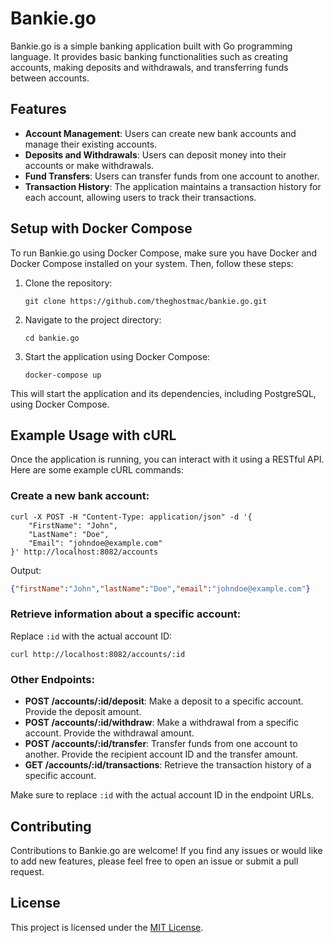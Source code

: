 # Bankie.go

Bankie.go is a simple banking application built with Go programming language. It provides basic banking functionalities such as creating accounts, making deposits and withdrawals, and transferring funds between accounts.

## Features

- **Account Management**: Users can create new bank accounts and manage their existing accounts.
- **Deposits and Withdrawals**: Users can deposit money into their accounts or make withdrawals.
- **Fund Transfers**: Users can transfer funds from one account to another.
- **Transaction History**: The application maintains a transaction history for each account, allowing users to track their transactions.

## Setup with Docker Compose

To run Bankie.go using Docker Compose, make sure you have Docker and Docker Compose installed on your system. Then, follow these steps:

1. Clone the repository:

   ```shell
   git clone https://github.com/theghostmac/bankie.go.git
   ```

2. Navigate to the project directory:

   ```shell
   cd bankie.go
   ```

3. Start the application using Docker Compose:

   ```shell
   docker-compose up
   ```

This will start the application and its dependencies, including PostgreSQL, using Docker Compose.

## Example Usage with cURL

Once the application is running, you can interact with it using a RESTful API. Here are some example cURL commands:

### Create a new bank account:

```shell
curl -X POST -H "Content-Type: application/json" -d '{
    "FirstName": "John",
    "LastName": "Doe",
    "Email": "johndoe@example.com"
}' http://localhost:8082/accounts
```

Output:

```json
{"firstName":"John","lastName":"Doe","email":"johndoe@example.com"}
```

### Retrieve information about a specific account:

Replace `:id` with the actual account ID:

```shell
curl http://localhost:8082/accounts/:id
```

### Other Endpoints:

- **POST /accounts/:id/deposit**: Make a deposit to a specific account. Provide the deposit amount.
- **POST /accounts/:id/withdraw**: Make a withdrawal from a specific account. Provide the withdrawal amount.
- **POST /accounts/:id/transfer**: Transfer funds from one account to another. Provide the recipient account ID and the transfer amount.
- **GET /accounts/:id/transactions**: Retrieve the transaction history of a specific account.

Make sure to replace `:id` with the actual account ID in the endpoint URLs.

## Contributing

Contributions to Bankie.go are welcome! If you find any issues or would like to add new features, please feel free to open an issue or submit a pull request.

## License

This project is licensed under the [MIT License](#).